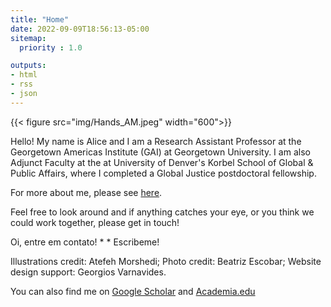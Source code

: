 ```yaml
---
title: "Home"
date: 2022-09-09T18:56:13-05:00
sitemap:
  priority : 1.0

outputs:
- html
- rss
- json
---
```


{{< figure src="img/Hands_AM.jpeg" width="600">}}

Hello! My name is Alice and I am a Research Assistant Professor at the Georgetown Americas Institute (GAI) at Georgetown University. 
I am also Adjunct Faculty at the at University of Denver's Korbel School of Global & Public Affairs, where I completed a Global Justice postdoctoral fellowship. 

For more about me, please see [here](/biography).

Feel free to look around and if anything catches your eye, or you think we could work together, please get in touch! 

Oi, entre em contato! * *  Escribeme!

Illustrations credit: Atefeh Morshedi; Photo credit: Beatriz Escobar; Website design support: Georgios Varnavides.

You can also find me on [Google Scholar](https://scholar.google.com/citations?user=lvPQDYIAAAAJ&hl=en) 
and [Academia.edu](https://udenver.academia.edu/AliceTaylor)
